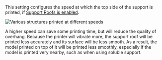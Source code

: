 This setting configures the speed at which the top side of the support is printed, if [Support Roofs is enabled](support_interface_enable).

![Various structures printed at different speeds](speed_difference.png)

A higher speed can save some printing time, but will reduce the quality of overhang. Because the printer will vibrate more, the support roof will be printed less accurately and its surface will be less smooth. As a result, the model printed on top of it will be printed less smoothly, especially if the model is printed very nearby, such as when using soluble support.